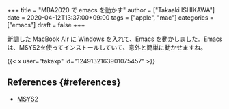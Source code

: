 +++
title = "MBA2020 で emacs を動かす"
author = ["Takaaki ISHIKAWA"]
date = 2020-04-12T13:37:00+09:00
tags = ["apple", "mac"]
categories = ["emacs"]
draft = false
+++

新調した MacBook Air に Windows を入れて、Emacs を動かしました。Emacs は、MSYS2を使ってインストールしていて、意外と簡単に動かせますね。  

{{< x user="takaxp" id="1249132163901075457" >}}  


## References {#references}

-   [MSYS2](https://www.msys2.org/)
